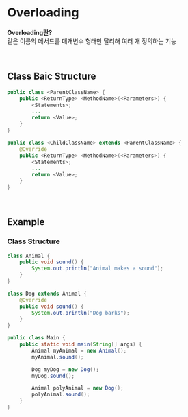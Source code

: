 # Overloading
**Overloading란?** <br>
같은 이름의 메서드를 매개변수 형태만 달리해 여러 개 정의하는 기능

<br>

## Class Baic Structure
```java
public class <ParentClassName> {
    public <ReturnType> <MethodName>(<Parameters>) {
        <Statements>;
        ...
        return <Value>;
    }
}

public class <ChildClassName> extends <ParentClassName> {
    @Override
    public <ReturnType> <MethodName>(<Parameters>) {
        <Statements>;
        ...
        return <Value>;
    }
}
```

<br>

## Example
### Class Structure
```java
class Animal {
    public void sound() {
        System.out.println("Animal makes a sound");
    }
}
```

```java
class Dog extends Animal {
    @Override
    public void sound() {
        System.out.println("Dog barks");
    }
}
```

```java
public class Main {
    public static void main(String[] args) {
        Animal myAnimal = new Animal();
        myAnimal.sound();

        Dog myDog = new Dog();
        myDog.sound();

        Animal polyAnimal = new Dog();
        polyAnimal.sound();
    }
}
```